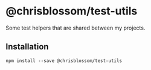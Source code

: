 # @chrisblossom/test-utils

Some test helpers that are shared between my projects.

## Installation

``npm install --save @chrisblossom/test-utils``
